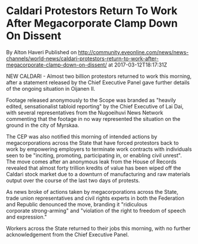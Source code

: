 # Caldari Protestors Return To Work After Megacorporate Clamp Down On Dissent 
By Alton Haveri
Published on http://community.eveonline.com/news/news-channels/world-news/caldari-protestors-return-to-work-after-megacorporate-clamp-down-on-dissent/ at 2017-03-12T18:17:31Z

NEW CALDARI - Almost two billion protestors returned to work this morning, after a statement released by the Chief Executive Panel gave further details of the ongoing situation in Oijanen II.

Footage released anonymously to the Scope was branded as "heavily edited, sensationalist tabloid reporting" by the Chief Executive of Lai Dai, with several representatives from the Nugoeihuvi News Network commenting that the footage in no way represented the situation on the ground in the city of Myrskaa.

The CEP was also notified this morning of intended actions by megacorporations across the State that&nbsp;have forced&nbsp;protestors back to work by empowering employers to terminate work contracts with individuals seen to be "inciting, promoting, participating in,&nbsp;or enabling civil unrest". The move comes after an anonymous&nbsp;leak from the House of Records revealed that almost forty trillion kredits of value has been wiped off the Caldari stock market due to a downturn of manufacturing and raw materials output over the course of the last two days of protests.

As news broke of&nbsp;actions taken&nbsp;by megacorporations across the State, trade union representatives and civil rights experts in both the Federation and Republic denounced the move, branding it "ridiculous corporate&nbsp;strong-arming" and "violation of the right to freedom of speech and expression."

Workers across the State returned to their jobs this morning, with no further acknowledgement from the Chief Executive Panel.

